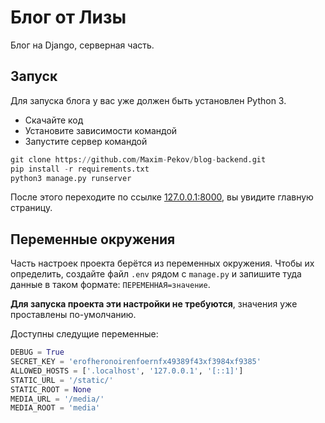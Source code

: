 # Блог от Лизы

Блог на Django, серверная часть.

## Запуск

Для запуска блога у вас уже должен быть установлен Python 3.

- Скачайте код
- Установите зависимости командой
- Запустите сервер командой
```python
git clone https://github.com/Maxim-Pekov/blog-backend.git
pip install -r requirements.txt
python3 manage.py runserver
```

После этого переходите по ссылке [127.0.0.1:8000](http://127.0.0.1:8000), вы увидите главную страницу.

## Переменные окружения

Часть настроек проекта берётся из переменных окружения. Чтобы их определить, создайте файл `.env` рядом с `manage.py` и запишите туда данные в таком формате: `ПЕРЕМЕННАЯ=значение`.

**Для запуска проекта эти настройки не требуются**, значения уже проставлены по-умолчанию.

Доступны следущие переменные:
```python
DEBUG = True
SECRET_KEY = 'erofheronoirenfoernfx49389f43xf3984xf9385'
ALLOWED_HOSTS = ['.localhost', '127.0.0.1', '[::1]']
STATIC_URL = '/static/'
STATIC_ROOT = None
MEDIA_URL = '/media/'
MEDIA_ROOT = 'media'

```



